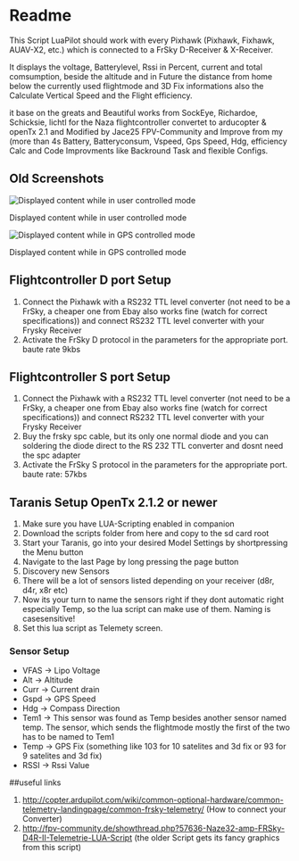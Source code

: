 # Readme
This Script LuaPilot should work with every Pixhawk (Pixhawk, Fixhawk, AUAV-X2, etc.) which
is connected to a FrSky D-Receiver & X-Receiver.

It displays the voltage, Batterylevel, Rssi in Percent, current and total comsumption, beside the altitude and in Future the distance from home below the currently used flightmode and 3D Fix informations also the Calculate Vertical Speed and the Flight efficiency.

it base on the greats and Beautiful works from SockEye, Richardoe, Schicksie, lichtl  for the Naza flightcontroller convertet to arducopter & openTx 2.1 and Modified by Jace25 FPV-Community and Improve from my (more than 4s Battery, Batteryconsum, Vspeed, Gps Speed, Hdg, efficiency Calc and Code Improvments like Backround Task and flexible Configs.


## Old Screenshots
![Displayed content while in user controlled mode](https://raw.githubusercontent.com/Jace25/LUA-Taranis-Pixhawk/master/lua1.JPG)

Displayed content while in user controlled mode



![Displayed content while in GPS controlled mode](https://raw.githubusercontent.com/Jace25/LUA-Taranis-Pixhawk/master/lua2.JPG)

Displayed content while in GPS controlled mode

## Flightcontroller D port Setup
1. Connect the Pixhawk with a RS232 TTL level converter (not need to be a FrSky, a cheaper one from Ebay also works fine (watch for correct specifications)) and connect RS232 TTL level converter with your Frysky Receiver
2. Activate the FrSky D protocol in the parameters for the appropriate port. baute rate 9kbs

## Flightcontroller S port Setup
1. Connect the Pixhawk with a RS232 TTL level converter (not need to be a FrSky, a cheaper one from Ebay also works fine (watch for correct specifications)) and connect RS232 TTL level converter with your Frysky Receiver
2. Buy the frsky spc cable, but its only one normal diode and you can soldering the diode direct to the RS 232 TTL converter and dosnt need the spc adapter
3. Activate the FrSky S protocol in the parameters for the appropriate port. baute rate: 57kbs


## Taranis Setup OpenTx 2.1.2 or newer
1. Make sure you have LUA-Scripting enabled in companion
2. Download the scripts folder from here and copy to the sd card root
3. Start your Taranis, go into your desired Model Settings by shortpressing the Menu button
4. Navigate to the last Page by long pressing the page button
5. Discovery new Sensors
6. There will be a lot of sensors listed depending on your receiver (d8r, d4r, x8r etc)
7. Now its your turn to name the sensors right if they dont automatic right especially Temp, so the lua script can make use of them. Naming is casesensitive!
8. Set this lua script as Telemety screen.

### Sensor Setup
* VFAS -> Lipo Voltage
* Alt -> Altitude
* Curr -> Current drain
* Gspd -> GPS Speed
* Hdg -> Compass Direction
* Tem1 -> This sensor was found as Temp besides another sensor named temp. The sensor, which sends the flightmode mostly the first of the two has to be named to Tem1
* Temp -> GPS Fix (something like 103 for 10 satelites and 3d fix or 93 for 9 satelites and 3d fix)
* RSSI -> Rssi Value


##useful links
1. http://copter.ardupilot.com/wiki/common-optional-hardware/common-telemetry-landingpage/common-frsky-telemetry/ (How to connect your Converter)
2. http://fpv-community.de/showthread.php?57636-Naze32-amp-FRSky-D4R-II-Telemetrie-LUA-Script (the older Script gets its fancy graphics from this script)


